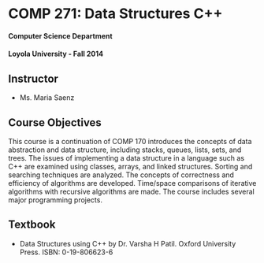 COMP 271: Data Structures C++
==============================
#### Computer Science Department
#### Loyola University - Fall 2014

## Instructor
* Ms. Maria Saenz

## Course Objectives

This course is a continuation of COMP 170 introduces the concepts of data abstraction and data structure, 
including stacks, queues, lists, sets, and trees. The issues of implementing a data structure in a language such as C++ 
are examined using classes, arrays, and linked structures. Sorting and searching techniques are analyzed. 
The concepts of correctness and efficiency of algorithms are developed. Time/space comparisons of iterative algorithms 
with recursive algorithms are made. The course includes several major programming projects.

## Textbook
* Data Structures using C++ by Dr. Varsha H Patil. Oxford University Press. ISBN: 0-19-806623-6
